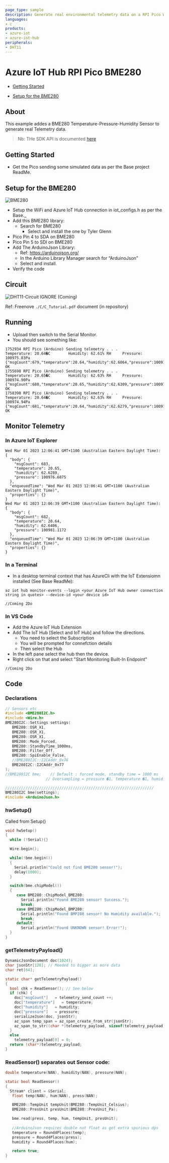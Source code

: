 ```yaml
---
page_type: sample
description: Generate real environmental telemetry data on a RPI Pico W as an Arduino device and send to an Azure IoT Hub.
languages:
- c
products:
- azure-iot
- azure-iot-hub
peripherals:
- DHT11
---
```



# Azure IoT Hub RPI Pico BME280

-   [Getting Started](#Getting-Started)
    
-   [Setup for the BME280](#Setup-for-the-DHT11)

## About

This example addes a BME280 Temperature-Pressure-Humidity Sensor to generate real Telemetry data.

> Nb: THe SDK API is documented [here](https://azuresdkdocs.blob.core.windows.net/$web/c/az_iot/1.1.0-beta.2/index.html)

## Getting Started

- Get the Pico sending some simulated data as per the Base project ReadMe.

## Setup for the BME280

![BME280](bme280.jpeg)

- Setup the WiFi and Azure IoT Hub connection in iot_configs.h as per the Base._ 
- Add this BME280 library:
  - Search for BME280
    - Select and install the one by Tyler Glenn
- Pico Pin 4 to SDA on BME280
- Pico Pin 5 to SDI on BME280
- Add The ArduinoJson Library:
  - Ref: https://arduinojson.org/
  - In the Arduino Library Manager search for “ArduinoJson”
  - Select and install.
- Verify the code

## Circuit

![DHT11-Circuit](./DHT11-Circuit.png) IGNORE (Coming)


Ref: Freenove ```./C/C_Tutorial.pdf``` document (in repository) 

## Running
- Upload then switch to the Serial Monitor.
- You should see something like:
```
1752934 RPI Pico (Arduino) Sending telemetry . . . 
Temperature: 20.64�C		Humidity: 62.61% RH		Pressure: 100975.83Pa
{"msgCount":679,"temperature":20.64,"humidity":62.6064,"pressure":100975.8281}
OK
1755698 RPI Pico (Arduino) Sending telemetry . . . 
Temperature: 20.65�C		Humidity: 62.63% RH		Pressure: 100974.90Pa
{"msgCount":680,"temperature":20.65,"humidity":62.6309,"pressure":100974.8984}
OK
1758398 RPI Pico (Arduino) Sending telemetry . . . 
Temperature: 20.64�C		Humidity: 62.63% RH		Pressure: 100974.94Pa
{"msgCount":681,"temperature":20.64,"humidity":62.6279,"pressure":100974.9375}
OK
```

## Monitor Telemetry

### In Azure IoT Explorer
```
Wed Mar 01 2023 12:06:41 GMT+1100 (Australian Eastern Daylight Time):
{
  "body": {
    "msgCount": 683,
    "temperature": 20.65,
    "humidity": 62.6289,
    "pressure": 100976.6875
  },
  "enqueuedTime": "Wed Mar 01 2023 12:06:41 GMT+1100 (Australian Eastern Daylight Time)",
  "properties": {}
}
Wed Mar 01 2023 12:06:39 GMT+1100 (Australian Eastern Daylight Time):
{
  "body": {
    "msgCount": 682,
    "temperature": 20.64,
    "humidity": 62.6406,
    "pressure": 100981.1172
  },
  "enqueuedTime": "Wed Mar 01 2023 12:06:39 GMT+1100 (Australian Eastern Daylight Time)",
  "properties": {}
}
```

### In a Terminal
- In a desktop terminal context that has AzureCli with the IoT Extensiomn installed (See Base ReadMe):  
```
az iot hub monitor-events --login <your Azure IoT Hub owner connection string in quotes> --device-id <your device id>
```

```
//Coming 2Do
```

### In VS Code
- Add the Azure IoT Hub Extension
- Add The IoT Hub [Select and IoT Hub] and follow the directions.
  - You need to select the Subscription 
  - You will be prompted for connefction details
  - Then select the Hub
- In the left pane select the hub then the device.
- Right click on that and select "Start Monitoring Built-In Endpoint"

```
//Coming 2Do
```

## Code

### Declarations

```c
// Sensors etc
#include <BME280I2C.h>
#include <Wire.h>
BME280I2C::Settings settings(
   BME280::OSR_X1,
   BME280::OSR_X1,
   BME280::OSR_X1,
   BME280::Mode_Forced,
   BME280::StandbyTime_1000ms,
   BME280::Filter_Off,
   BME280::SpiEnable_False,
   //BME280I2C::I2CAddr_0x76 
   BME280I2C::I2CAddr_0x77
);
//BME280I2C bme;    // Default : forced mode, standby time = 1000 ms
                  // Oversampling = pressure �1, temperature �1, humidity �1, filter off,

//////////////////////////////////////////////////////////////////
BME280I2C bme(settings);
#include <ArduinoJson.h>
```

### hwSetup()
Called from Setup()

```c
void hwSetup()
{
  while (!Serial){}

  Wire.begin();

  while(!bme.begin())
  {
    Serial.println("Could not find BME280 sensor!");
    delay(1000);
  }

  switch(bme.chipModel())
  {
     case BME280::ChipModel_BME280:
       Serial.println("Found BME280 sensor! Success.");
       break;
     case BME280::ChipModel_BMP280:
       Serial.println("Found BMP280 sensor! No Humidity available.");
       break;
     default:
       Serial.println("Found UNKNOWN sensor! Error!");
  }
}
```

### getTelemetryPayload()

```c
DynamicJsonDocument doc(1024);
char jsonStr[128]; // Meeded to bigger as more data
char ret[64];

static char* getTelemetryPayload()
{
  bool chk = ReadSensor(); // See below
  if (chk) {
    doc["msgCount"]   = telemetry_send_count ++;
    doc["temperature"]   = temperature;
    doc["humidity"]   = humidity;
    doc["pressure"]   = pressure;
    serializeJson(doc, jsonStr);
    az_span temp_span = az_span_create_from_str(jsonStr);
    az_span_to_str((char *)telemetry_payload, sizeof(telemetry_payload), temp_span);
  }
  else
    telemetry_payload[0] = 0;
  return (char*)telemetry_payload;
}
```

### ReadSensor() separates out Sensor code:

```c
double temperature(NAN), humidity(NAN), pressure(NAN);

static bool ReadSensor()
{
  Stream* client = &Serial;
   float temp(NAN), hum(NAN), press(NAN);

   BME280::TempUnit tempUnit(BME280::TempUnit_Celsius);
   BME280::PresUnit presUnit(BME280::PresUnit_Pa);

   bme.read(press, temp, hum, tempUnit, presUnit);
   
   //ArduinoJson requires double not float as get extra spurious dps
   temperature = Round4Places(temp);
   pressure = Round4Places(press);   
   humidity = Round4Places(hum);

   return true;
}
```
